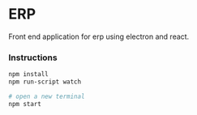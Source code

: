 # ERP

Front end application for erp using electron and react.

### Instructions

```bash
npm install
npm run-script watch

# open a new terminal
npm start
```
